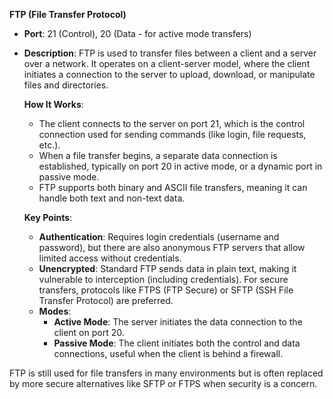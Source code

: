 **FTP (File Transfer Protocol)**  
- **Port**: 21 (Control), 20 (Data - for active mode transfers)  
- **Description**: FTP is used to transfer files between a client and a server over a network. It operates on a client-server model, where the client initiates a connection to the server to upload, download, or manipulate files and directories.

   **How It Works**: 
   - The client connects to the server on port 21, which is the control connection used for sending commands (like login, file requests, etc.).
   - When a file transfer begins, a separate data connection is established, typically on port 20 in active mode, or a dynamic port in passive mode.
   - FTP supports both binary and ASCII file transfers, meaning it can handle both text and non-text data.
   
   **Key Points**:
   - **Authentication**: Requires login credentials (username and password), but there are also anonymous FTP servers that allow limited access without credentials.
   - **Unencrypted**: Standard FTP sends data in plain text, making it vulnerable to interception (including credentials). For secure transfers, protocols like FTPS (FTP Secure) or SFTP (SSH File Transfer Protocol) are preferred.
   - **Modes**: 
     - **Active Mode**: The server initiates the data connection to the client on port 20.
     - **Passive Mode**: The client initiates both the control and data connections, useful when the client is behind a firewall.

FTP is still used for file transfers in many environments but is often replaced by more secure alternatives like SFTP or FTPS when security is a concern.
